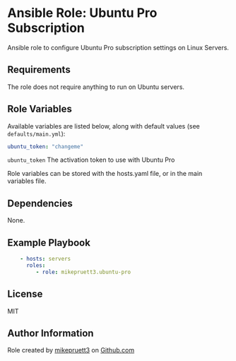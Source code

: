 Ansible Role: Ubuntu Pro Subscription
=========

Ansible role to configure Ubuntu Pro subscription settings on Linux Servers.

Requirements
------------

The role does not require anything to run on Ubuntu servers.

Role Variables
--------------

Available variables are listed below, along with default values (see ```defaults/main.yml```):

``` yaml
ubuntu_token: "changeme"
```

```ubuntu_token```  The activation token to use with Ubuntu Pro

Role variables can be stored with the hosts.yaml file, or in the main variables file.

Dependencies
------------

None.

Example Playbook
----------------

``` yaml
    - hosts: servers
      roles:
         - role: mikepruett3.ubuntu-pro
```

License
-------

MIT

Author Information
------------------

Role created by [mikepruett3](https://github.com/mikepruett3) on [Github.com](https://github.com/mikepruett3/ansible-role-ubuntu-pro)
